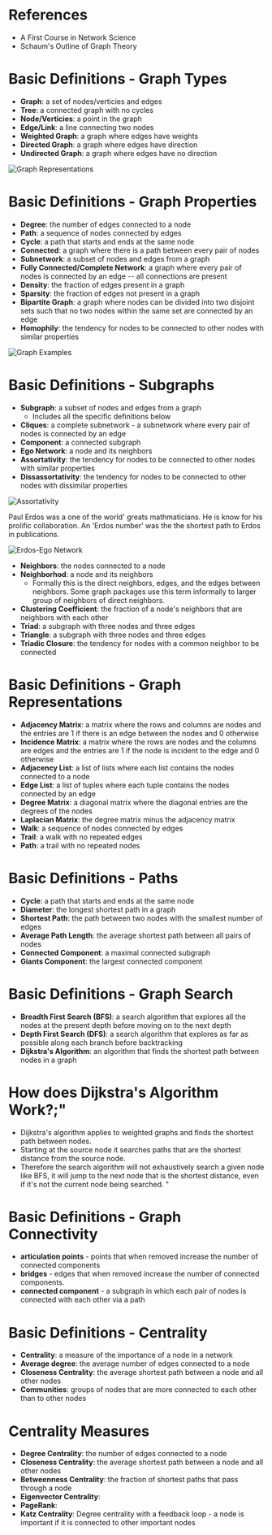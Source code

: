 # References
- A First Course in Network Science
- Schaum's Outline of Graph Theory


# Basic Definitions - Graph Types
- **Graph**: a set of nodes/verticies and edges
- **Tree**: a connected graph with no cycles
- **Node/Verticies**: a point in the graph
- **Edge/Link**: a line connecting two nodes
- **Weighted Graph**: a graph where edges have weights
- **Directed Graph**: a graph where edges have direction
- **Undirected Graph**: a graph where edges have no direction

![Graph Representations](images/graph_representations.png)


# Basic Definitions - Graph Properties
- **Degree**: the number of edges connected to a node
- **Path**: a sequence of nodes connected by edges
- **Cycle**: a path that starts and ends at the same node
- **Connected**: a graph where there is a path between every pair of nodes
- **Subnetwork**: a subset of nodes and edges from a graph
- **Fully Connected/Complete Network**: a graph where every pair of nodes is connected by an edge -- all connections are present
- **Density**: the fraction of edges present in a graph
- **Sparsity**: the fraction of edges not present in a graph
- **Bipartite Graph**: a graph where nodes can be divided into two disjoint sets such that no two nodes within the same set are connected by an edge
- **Homophily**: the tendency for nodes to be connected to other nodes with similar properties

![Graph Examples](images/graph_examples.png)

# Basic Definitions - Subgraphs
- **Subgraph**: a subset of nodes and edges from a graph
  - Includes all the specific definitions below
- **Cliques**: a complete subnetwork - a subnetwork where every pair of nodes is connected by an edge
- **Component**: a connected subgraph
- **Ego Network**: a node and its neighbors
- **Assortativity**: the tendency for nodes to be connected to other nodes with similar properties
- **Dissassortativity**: the tendency for nodes to be connected to other nodes with dissimilar properties

![Assortativity](images/graph_assortativity.png)

Paul Erdos was a one of the world' greats mathmaticians.  He is know for his prolific collaboration.
An 'Erdos number' was the the shortest path to Erdos in publications.

![Erdos-Ego Network](images/erdos_ego_network.png)

- **Neighbors**: the nodes connected to a node
- **Neighborhod**: a node and its neighbors
  - Formally this is the direct neighbors, edges, and the edges between neighbors. Some graph packages use this term informally to larger group of neighbors of direct neighbors.
- **Clustering Coefficient**: the fraction of a node's neighbors that are neighbors with each other
- **Triad**: a subgraph with three nodes and three edges
- **Triangle**: a subgraph with three nodes and three edges
- **Triadic Closure**: the tendency for nodes with a common neighbor to be connected



# Basic Definitions - Graph Representations
- **Adjacency Matrix**: a matrix where the rows and columns are nodes and the entries are 1 if there is an edge between the nodes and 0 otherwise
- **Incidence Matrix**: a matrix where the rows are nodes and the columns are edges and the entries are 1 if the node is incident to the edge and 0 otherwise
- **Adjacency List**: a list of lists where each list contains the nodes connected to a node
- **Edge List**: a list of tuples where each tuple contains the nodes connected by an edge
- **Degree Matrix**: a diagonal matrix where the diagonal entries are the degrees of the nodes
- **Laplacian Matrix**: the degree matrix minus the adjacency matrix
- **Walk**: a sequence of nodes connected by edges
- **Trail**: a walk with no repeated edges
- **Path**: a trail with no repeated nodes

# Basic Definitions - Paths
- **Cycle**: a path that starts and ends at the same node
- **Diameter**: the longest shortest path in a graph
- **Shortest Path**: the path between two nodes with the smallest number of edges
- **Average Path Length**: the average shortest path between all pairs of nodes
- **Connected Component**: a maximal connected subgraph
- **Giants Component**: the largest connected component

# Basic Definitions - Graph Search
- **Breadth First Search (BFS)**: a search algorithm that explores all the nodes at the present depth before moving on to the next depth
- **Depth First Search (DFS)**: a search algorithm that explores as far as possible along each branch before backtracking
- **Dijkstra's Algorithm**: an algorithm that finds the shortest path between nodes in a graph

[flashcard]: <>
# How does Dijkstra's Algorithm Work?;"
- Dijkstra's algorithm applies to weighted graphs and finds the shortest path between nodes.
- Starting at the source node it searches paths that are the shortest distance from the source node.
- Therefore the search algorithm will not exhaustively search a given node like BFS, it will jump to the next
node that is the shortest distance, even if it's not the current node being searched.
"

# Basic Definitions - Graph Connectivity
- **articulation points** - points that when removed increase the number of connected components 
- **bridges** - edges that when removed increase the number of connected components. 
- **connected component** - a subgraph in which each pair of nodes is connected with each other via a path


# Basic Definitions - Centrality
- **Centrality**: a measure of the importance of a node in a network
- **Average degree**: the average number of edges connected to a node
- **Closeness Centrality**: the average shortest path between a node and all other nodes
- **Communities**: groups of nodes that are more connected to each other than to other nodes

# Centrality Measures
- **Degree Centrality**: the number of edges connected to a node
- **Closeness Centrality**: the average shortest path between a node and all other nodes
- **Betweenness Centrality**: the fraction of shortest paths that pass through a node
- **Eigenvector Centrality**:
- **PageRank**:
- **Katz Centrality**: Degree centrality with a feedback loop - a node is important if it is connected to other important nodes

<!--
[flashcard]
Q:In words, how is Pagerank calculated?
A:PageRank is calculated by iteratively multipling the PageRank vector by the adjacency matrix and then normalizing the result. The process is repeated until the PageRank vector converges.
-->
